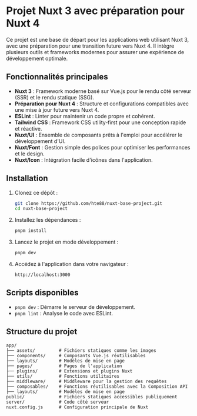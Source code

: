 # Projet Nuxt 3 avec préparation pour Nuxt 4

Ce projet est une base de départ pour les applications web utilisant Nuxt 3, avec une préparation pour une transition future vers Nuxt 4. Il intègre plusieurs outils et frameworks modernes pour assurer une expérience de développement optimale.

## Fonctionnalités principales

- **Nuxt 3** : Framework moderne basé sur Vue.js pour le rendu côté serveur (SSR) et le rendu statique (SSG).
- **Préparation pour Nuxt 4** : Structure et configurations compatibles avec une mise à jour future vers Nuxt 4.
- **ESLint** : Linter pour maintenir un code propre et cohérent.
- **Tailwind CSS** : Framework CSS utility-first pour une conception rapide et réactive.
- **Nuxt/UI** : Ensemble de composants prêts à l'emploi pour accélérer le développement d'UI.
- **Nuxt/Font** : Gestion simple des polices pour optimiser les performances et le design.
- **Nuxt/Icon** : Intégration facile d'icônes dans l'application.

## Installation

1. Clonez ce dépôt :

   ```bash
   git clone https://github.com/hte88/nuxt-base-project.git
   cd nuxt-base-project
   ```

2. Installez les dépendances :

   ```bash
   pnpm install
   ```

3. Lancez le projet en mode développement :

   ```bash
   pnpm dev
   ```

4. Accédez à l'application dans votre navigateur :

   ```
   http://localhost:3000
   ```

## Scripts disponibles

- `pnpm dev` : Démarre le serveur de développement.
- `pnpm lint` : Analyse le code avec ESLint.

## Structure du projet

```
app/
├── assets/         # Fichiers statiques comme les images
├── components/     # Composants Vue.js réutilisables
├── layouts/        # Modèles de mise en page
├── pages/          # Pages de l'application
├── plugins/        # Extensions et plugins Nuxt
├── utils/          # Fonctions utilitaires
├── middleware/     # Middleware pour la gestion des requêtes
├── composables/    # Fonctions réutilisables avec la Composition API
├── layouts/        # Modèles de mise en page
public/             # Fichiers statiques accessibles publiquement
server/             # Code côté serveur
nuxt.config.js      # Configuration principale de Nuxt
```
